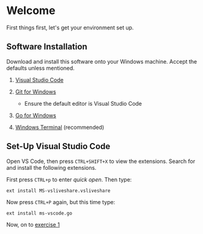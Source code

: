 # Welcome

First things first, let's get your environment set up.

## Software Installation

Download and install this software onto your Windows machine.
Accept the defaults unless mentioned.

1. [Visual Studio Code](https://code.visualstudio.com/)
2. [Git for Windows](https://git-scm.com/download/win)
   * Ensure the default editor is Visual Studio Code
 
3. [Go for Windows](https://golang.org/dl/)
4. [Windows Terminal](ms-windows-store://pdp?productId=9N0DX20HK701) (recommended)

## Set-Up Visual Studio Code

Open VS Code, then press ```CTRL+SHIFT+X``` to view the extensions.
Search for and install the following extensions.

First press ```CTRL+p``` to enter *quick open*.
Then type:

```ext install MS-vsliveshare.vsliveshare```

Now press ```CTRL+P``` again, but this time type:

```ext install ms-vscode.go```

Now, on to [exercise 1](exercise01-helloworld.md)
